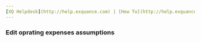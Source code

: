 ```yaml
---
[XQ Helpdesk](http://help.exquance.com) | [How To](http://help.exquance.com//howto/index.html) | Edit oprating expenses assumptions
---
```

### Edit oprating expenses assumptions